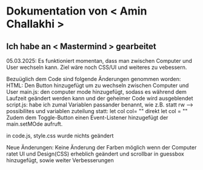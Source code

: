 # Dokumentation von < Amin Challakhi >

## Ich habe an < Mastermind > gearbeitet

05.03.2025: Es funktioniert momentan, dass man zwischen Computer und User wechseln kann.  Ziel wäre noch CSS/UI und weiteres zu vebessern.

Bezuüglich dem Code  sind folgende Änderungen genommen worden:
HTML: Den Button hinzugefügt um zu wechseln zwischen Computer und User
main.js: den computer mode hinzugefügt, sodass es während dem Laufzeit geändert werden kann und der geheimer Code wird ausgeblendet
script.js: habe ich zumal Variablen passander benannt, wie z.B. statt rw --> possibilites und variablen zuteilung statt: 
let col
col= ""
direkt let col = ""
Zudem dem Toggle-Button einen Event-Listener hinzugefügt der main.setMOde aufruft.

in code.js, style.css wurde nichts geändert

Neue Änderungen:
Keine Änderung der Farben möglich wenn der Computer ratet
UI und Design(CSS) erheblich geändert und scrollbar in guessbox hinzugefügt, sowie weiter Verbesserungen

